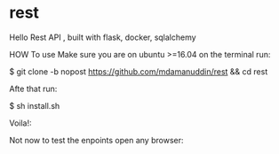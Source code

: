 # rest
Hello Rest API , built with flask, docker, sqlalchemy

HOW To use
Make sure you are on ubuntu >=16.04
on the terminal run:

$ git clone -b nopost https://github.com/mdamanuddin/rest && cd rest

Afte that run:

$ sh install.sh

Voila!:

Not now to test the enpoints open any browser:



